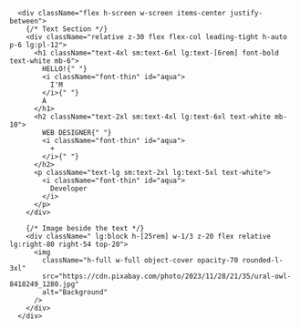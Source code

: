       <div className="flex h-screen w-screen items-center justify-between">
        {/* Text Section */}
        <div className="relative z-30 flex flex-col leading-tight h-auto p-6 lg:pl-12">
          <h1 className="text-4xl sm:text-6xl lg:text-[6rem] font-bold text-white mb-6">
            HELLO!{" "}
            <i className="font-thin" id="aqua">
              I'M
            </i>{" "}
            A
          </h1>
          <h2 className="text-2xl sm:text-4xl lg:text-6xl text-white mb-10">
            WEB DESIGNER{" "}
            <i className="font-thin" id="aqua">
              +
            </i>{" "}
          </h2>
          <p className="text-lg sm:text-2xl lg:text-5xl text-white">
            <i className="font-thin" id="aqua">
              Developer
            </i>
          </p>
        </div>

        {/* Image beside the text */}
        <div className=" lg:block h-[25rem] w-1/3 z-20 flex relative lg:right-80 right-54 top-20">
          <img
            className="h-full w-full object-cover opacity-70 rounded-l-3xl"
            src="https://cdn.pixabay.com/photo/2023/11/28/21/35/ural-owl-8418249_1280.jpg"
            alt="Background"
          />
        </div>
      </div>
